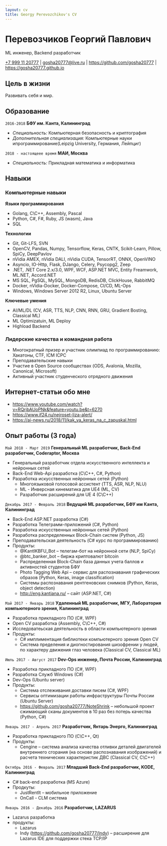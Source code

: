 ```yaml
---
layout: cv
title: Georgy Perevozchikov's CV
---
```

# Перевозчиков Георгий Павлович
ML инженер, Backend разработчик

<div id="webaddress">
<a href="+79991120777">+7 999 11 20777</a> 
| <a href="gosha20777@live.ru">gosha20777@live.ru</a> 
| <a href="https://github.com/gosha20777">https://github.com/gosha20777</a> 
| <a href="https://gosha20777.github.io">https://gosha20777.github.io</a>
</div>

## Цель в жизни

Развивать себя и мир.

## Образование

`2016-2018`
__БФУ им. Канта, Калининград__
- *Специальность:* Компьютерная безопасность и криптография
- *Дополнительная специализация:* Компьютерные науки ипрограммирование(Leipzig University, Германия, Лейпциг)

`2018 - настоящеее время`
__МАИ, Москва__
- *Специальность:* Прикладная математика и информатика

## Навыки

### Компьютерные навыки

__Языки программирования__
- Golang, C\C++, Assembly, Pascal
- Python, C#, F#, Ruby, JS (wasm), Java
- SQL

__Технологии__
- Git, Git-LFS, SVN
- OpenCV, Pandas, Numpy, Tensorflow, Keras, CNTK, Scikit-Learn, Pillow, SpiCy, DeepPavlov
- nVidia AMEX, nVidia DALI, nVidia CUDA, TensorRT, ONNX, OpenVINO
- Asyncio, IO-Http, Flask, DJango, Celery, Psycopg2, Zeep
- .NET, .NET Core 2.x/3.0, WPF, WCF, ASP.NET MVC, Entity Freamwork, ML.NET, Accord.NET
- MS SQL, PgSQL, MySQL, MongoDB, RedisDB, ClickHouse, RabbitMQ
- Docker, nVidia-Docker, Docker-Compose, CI/CD, ML-Ops
- Windows, Windows Server 2012 R2, Linux, Ubuntu Server

__Ключевые умения__
- AI/ML/DL (CV, ASR, TTS, NLP, CNN, RNN, GRU, Gradient Bosting, Classical ML)
- ML Optimizatuin, ML Deploy
- Highload Backend

### Лидерские качества и командная работа

- Многократный призер и участник олимпиад по программированию: Хакатоны, CTF, ICM ICPC
- Преподавательские навыки
- Участие в Open Source сообществах (ODS, Avalonia, Mozilla, Canonical, Microsoft)
- Активный участник студенческого отрядного движения

<!--
## Научные публикации
-->

## Интернет-статьи обо мне
- https://www.youtube.com/watch?v=RQrjbAUoPNk&feature=youtu.be&t=6270
- https://www.if24.ru/nejroset-liza-alert/
- https://ai-news.ru/2018/11/kak_ya_keras_na_c_zapuskal.html

## Опыт работы (3 года)

`Май 2018 - Март 2019`
__Генеральный ML разработчик, Back-End разработчик, Coderaptor, Москва__
- Генеральный разработчик отдела искусственного интеллекта и нейронных сетей
- Back-End Web-Api разработка (C\C++, C#, Python)
- Разработка искусственных нейронных сетей (Python)
  - Многоязыковой голосовой ассистент (TTS, ASR, NLP, NLU)
  - ML - Инверсная кинематика для UE4 (ML, CV)
  - Разработчик расширений для UE 4 (C\C++)

`Декабрь 2017 - Февраль 2018`
__Ведущий ML разработчик, БФУ им Канта, Калининград__
- Back-End ASP.NET разработка (C#)
- Разработка Телеграмм-приложений (C#, Python)
- Разработка искусственных нейронных сетей (Python)
- Разработка распределенных Block-Chain систем (Python, JS)
- Преподавательская деятельность (C# курс по программированию)
- Продукты:
  - @KantIKBFU_Bot – телегам-бот на нейронной сети (NLP, SpiCy)
  - @btc_banker_bot – биржа криптовалют bitcoin
  - Распределенная Block-Chain база данных учета баллов и активностей студентов БФУ
  - Photo Tagging Web Api – сервис для распознавания графических образов (Python, Keras, image classification)
  - Системы распознавания рентгеновских снимков (Python, Keras, object detection)
  - http://eng.kantiana.ru/ – сайт (ASP.NET, C#)

`Май 2017 - Январь 2018`
__Удаленный ML разработчик, МГУ, Лаборатория компьютерного зрения, Калининград__
- Разработка прикладного ПО (C#, WPF)
- Open CV разработка (Assembly, C\C++, C#)
- Исследоватеьская деятельность в области компьютерного зрения
- Продукты:
  - C# имплиментация библиотеки компьютерного зрения Open CV
  - Система пределения и диогностирования шизофрении у людей, по характеру движения глаз человека (Classical CV, Classical ML)

`Июль 2017 - Август 2017`
__Dev-Ops инженер, Почта России, Калининград__
- Разработка прикладного ПО (C#, WPF)
- Разработка Служб Windows (C#)
- Dev-Ops (Ubuntu server)
- Продукты:
  - Система отслеживания доставки писем (С#, WPF)
  - Сервисы оптимизации работы инфраструктуры Почты России (Ubuntu Server)
  - https://github.com/gosha20777/NoteShrink – небольшой проект сжимающий сканы документов в 10 раз без потерь качества (Python, C#)
  
`Январь 2017 - Апрель 2017`
__Разработчик, Янтарь Энерго, Калининград__
- Разработка прикладного ПО (C\C++, Qt)
- Продукты:
  - Cengine – система анализа качества отливки деталей двигателей внутреннего сгорания (на основе распознавания изображений) и расчета технических характеристик ДВС (Classical CV, C\C++)

`Октябрь 2016 - Февраль 2017`
__Младший Back-End разработчик, KODE, Калининград__
- C# back-end разработка (MS Azure)
- Продкуты:
  - JustRentIt – мобильное приложение
  - OnCall - CLM система

`Январь 2016 - Декабрь 2016`
__Разработчик, LAZARUS__
- Lazarus разработка
- продукты:
  - Lazarus
  - Indy (https://github.com/gosha20777/Indy) – расширение для Lazarus IDE для поддержки стека TCP/IP

<!-- ### Footer
Last updated: Ноябрь 2019 -->
